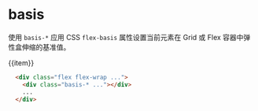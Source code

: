 # basis

使用 `basis-*` 应用 CSS `flex-basis` 属性设置当前元素在 Grid 或 Flex 容器中弹性盒伸缩的基准值。

  <script setup>
    const arrayBasis = [
      2,
      3,
      4,
      5,
      6,
      7,
      8,
      9,
      10,
      11,
      12,
      14,
      16,
      20,
      24,
      28,
      32,
      36,
      40,
      44,
      48,
      52,
      56,
      60,
      64,
      72,
      80,
      96,
      'auto',
      'px',
    ]
  </script>

 <Example class="flex flex-wrap gap-3">
    <div :class="'basis-' + item" v-for="(item,index) in arrayBasis" > 
        <div class="bg-primary w-full h-16">
        </div>
        <div class="mt-5 text-center">{{item}}</div>
    </div>
 </Example>

 ```html
   <div class="flex flex-wrap ...">
     <div class="basis-* ..."></div>
     ...
   </div>
 ```
